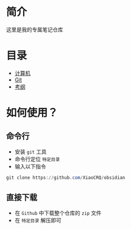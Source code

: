 # 简介

这里是我的专属笔记仓库

# 目录

- [计算机](./计算机/README.md)
- [Git](Git.md)
- [考纲](./Resource/考纲.pdf)

# 如何使用？

## 命令行

- 安装 `git` 工具
- 命令行定位 `特定目录` 
- 输入以下指令

```powershell
git clone https://github.com/XiaoCRQ/obsidian
```

## 直接下载

- 在 `Github` 中下载整个仓库的 `zip` 文件
- 在 `特定目录` 解压即可